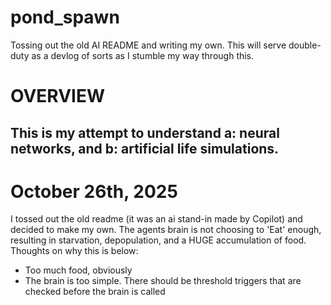 # pond_spawn

Tossing out the old AI README and writing my own. This will serve double-duty as a devlog of sorts as I stumble my way through this.

# OVERVIEW
<h2>This is my attempt to understand a: neural networks, and b: artificial life simulations.</h2>

# October 26th, 2025
I tossed out the old readme (it was an ai stand-in made by Copilot) and decided to make my own. The agents brain is not choosing to 'Eat' enough, resulting in starvation, depopulation, and a HUGE accumulation of food. Thoughts on why this is below:
<ul>
    <li>Too much food, obviously</li>
    <li>The brain is too simple. There should be threshold triggers that are checked before the brain is called</li>
</ul>